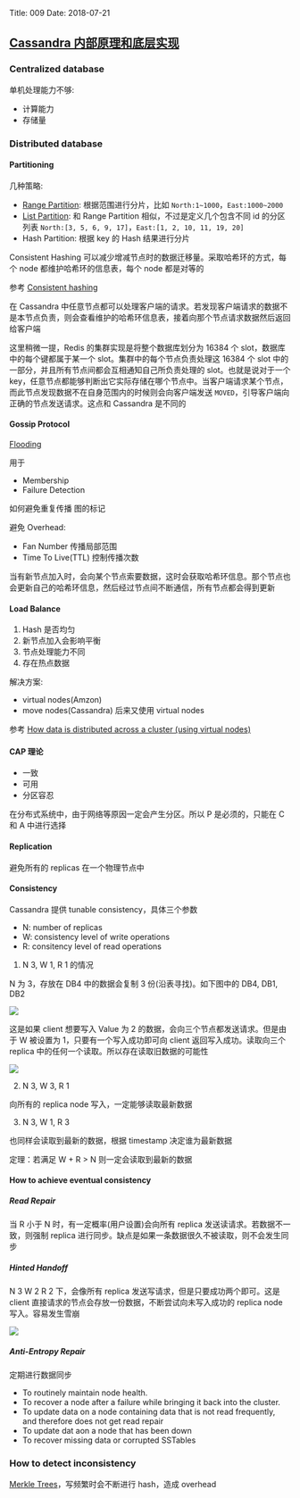 Title: 009
Date: 2018-07-21

## [Cassandra 内部原理和底层实现](https://www.youtube.com/watch?v=BUjcS4q86jQ)

### Centralized database

单机处理能力不够:

- 计算能力
- 存储量

### Distributed database

#### Partitioning

几种策略:

- [Range Partition](https://dev.mysql.com/doc/mysql-partitioning-excerpt/5.7/en/partitioning-range.html): 根据范围进行分片，比如 `North:1~1000`，`East:1000~2000`
- [List Partition](https://dev.mysql.com/doc/mysql-partitioning-excerpt/5.7/en/partitioning-list.html): 和 Range Partition 相似，不过是定义几个包含不同 id 的分区列表 `North:[3, 5, 6, 9, 17]`，`East:[1, 2, 10, 11, 19, 20]`
- Hash Partition: 根据 key 的 Hash 结果进行分片

Consistent Hashing 可以减少增减节点时的数据迁移量。采取哈希环的方式，每个 node 都维护哈希环的信息表，每个 node 都是对等的

参考 [Consistent hashing](https://docs.datastax.com/en/cassandra/3.0/cassandra/architecture/archDataDistributeHashing.html)

在 Cassandra 中任意节点都可以处理客户端的请求。若发现客户端请求的数据不是本节点负责，则会查看维护的哈希环信息表，接着向那个节点请求数据然后返回给客户端

这里稍微一提，Redis 的集群实现是将整个数据库划分为 16384 个 slot，数据库中的每个键都属于某一个 slot。集群中的每个节点负责处理这 16384 个 slot 中的一部分，并且所有节点间都会互相通知自己所负责处理的 slot。也就是说对于一个 key，任意节点都能够判断出它实际存储在哪个节点中。当客户端请求某个节点，而此节点发现数据不在自身范围内的时候则会向客户端发送 `MOVED`，引导客户端向正确的节点发送请求。这点和 Cassandra 是不同的

#### Gossip Protocol

[Flooding](https://en.wikipedia.org/wiki/Flooding_(computer_networking))

用于

- Membership
- Failure Detection

如何避免重复传播 图的标记

避免 Overhead:

- Fan Number 传播局部范围
- Time To Live(TTL) 控制传播次数

当有新节点加入时，会向某个节点索要数据，这时会获取哈希环信息。那个节点也会更新自己的哈希环信息，然后经过节点间不断通信，所有节点都会得到更新

#### Load Balance

1) Hash 是否均匀
2) 新节点加入会影响平衡
3) 节点处理能力不同
4) 存在热点数据

解决方案:

- virtual nodes(Amzon)
- move nodes(Cassandra) 后来又使用 virtual nodes

参考 [How data is distributed across a cluster (using virtual nodes)](https://docs.datastax.com/en/cassandra/3.0/cassandra/architecture/archDataDistributeDistribute.html)

#### CAP 理论
- 一致
- 可用
- 分区容忍

在分布式系统中，由于网络等原因一定会产生分区。所以 P 是必须的，只能在 C 和 A 中进行选择

#### Replication

避免所有的 replicas 在一个物理节点中

#### Consistency

Cassandra 提供 tunable consistency，具体三个参数

- N: number of replicas
- W: consistency level of write operations
- R: consitency level of read operations

1) N 3, W 1, R 1 的情况

N 为 3，存放在 DB4 中的数据会复制 3 份(沿表寻找)。如下图中的 DB4, DB1, DB2

![](https://i.imgur.com/pfdcZAF.png)

这是如果 client 想要写入 Value 为 2 的数据，会向三个节点都发送请求。但是由于 W 被设置为 1，只要有一个写入成功即可向 client 返回写入成功。读取向三个 replica 中的任何一个读取。所以存在读取旧数据的可能性

![](https://i.imgur.com/FVfrVxZ.png)

2) N 3, W 3, R 1

向所有的 replica node 写入，一定能够读取最新数据

3) N 3, W 1, R 3

也同样会读取到最新的数据，根据 timestamp 决定谁为最新数据

定理：若满足 W + R > N 则一定会读取到最新的数据

#### How to achieve eventual consistency

##### Read Repair

当 R 小于 N 时，有一定概率(用户设置)会向所有 replica 发送读请求。若数据不一致，则强制 replica 进行同步。缺点是如果一条数据很久不被读取，则不会发生同步

##### Hinted Handoff

N 3 W 2 R 2 下，会像所有 replica 发送写请求，但是只要成功两个即可。这是 client 直接请求的节点会存放一份数据，不断尝试向未写入成功的 replica node 写入。容易发生雪崩

![](https://i.imgur.com/oFn3nRH.png)

##### Anti-Entropy Repair

定期进行数据同步

- To routinely maintain node health.
- To recover a node after a failure while bringing it back into the cluster.
- To update data on a node containing data that is not read frequently, and therefore does not get read repair
- To update dat aon a node that has been down
- To recover missing data or corrupted SSTables

### How to detect inconsistency

[Merkle Trees](https://en.wikipedia.org/wiki/Merkle_tree)，写频繁时会不断进行 hash，造成 overhead
